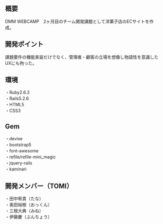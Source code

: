 ## 概要
DMM WEBCAMP　2ヶ月目のチーム開発課題として洋菓子店のECサイトを作成。

## 開発ポイント
課題要件の機能実装だけでなく、管理者・顧客の立場を想像し物語性を意識したUXにも拘った。

## 環境
・Ruby2.6.3</br>
・Rails5.2.6</br>
・HTML5</br>
・CSS3

## Gem
・devise</br>
・bootstrap5</br>
・font-awesome</br>
・refile/refile-mini_magic</br>
・jquery-rails</br>
・kaminari

## 開発メンバー（TOMI）
・田中宥貴（たな）</br>
・奥田裕樹（おっくん）</br>
・三根大典（みね）</br>
・伊藤慶（ぶんちょう）

